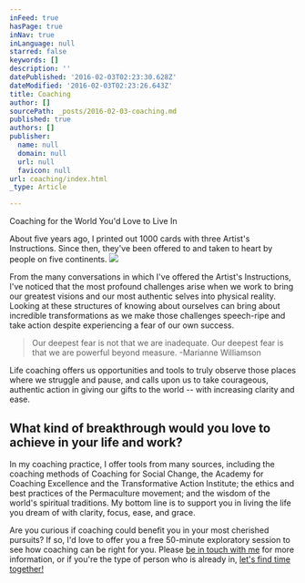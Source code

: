 ```yaml
---
inFeed: true
hasPage: true
inNav: true
inLanguage: null
starred: false
keywords: []
description: ''
datePublished: '2016-02-03T02:23:30.628Z'
dateModified: '2016-02-03T02:23:26.643Z'
title: Coaching
author: []
sourcePath: _posts/2016-02-03-coaching.md
published: true
authors: []
publisher:
  name: null
  domain: null
  url: null
  favicon: null
url: coaching/index.html
_type: Article

---
```

Coaching for the World You'd Love to Live In

About five years ago, I printed out 1000 cards with three Artist's Instructions. Since then, they've been offered to and taken to heart by people on five continents.
![](https://the-grid-user-content.s3-us-west-2.amazonaws.com/c81eb594-24af-4266-a986-a8167cb89dbd.jpg)

From the many conversations in which I've offered the Artist's Instructions, I've noticed that the most profound challenges arise when we work to bring our greatest visions and our most authentic selves into physical reality. Looking at these structures of knowing about ourselves can bring about incredible transformations as we make those challenges speech-ripe and take action despite experiencing a fear of our own success.

> Our deepest fear is not that we are inadequate. Our deepest fear is that we are powerful beyond measure. -Marianne Williamson 

Life coaching offers us opportunities and tools to truly observe those places where we struggle and pause, and calls upon us to take courageous, authentic action in giving our gifts to the world -- with increasing clarity and ease.

## What kind of breakthrough would you love to achieve in your life and work?

In my coaching practice, I offer tools from many sources, including the coaching methods of Coaching for Social Change, the Academy for Coaching Excellence and the Transformative Action Institute; the ethics and best practices of the Permaculture movement; and the wisdom of the world's spiritual traditions. My bottom line is to support you in living the life you dream of with clarity, focus, ease, and grace.

Are you curious if coaching could benefit you in your most cherished pursuits? If so, I'd love to offer you a free 50-minute exploratory session to see how coaching can be right for you. Please [be in touch with me][0] for more information, or if you're the type of person who is already in, [let's find time together!][1]

[0]: mailto:1dream2create@gmail.com
[1]: https://1dream2create.wordpress.com/2015/03/13/schedule/